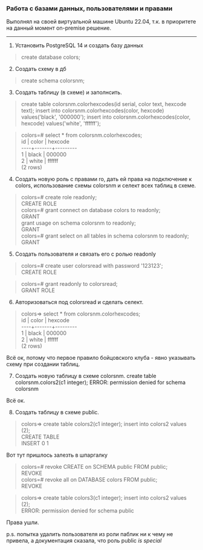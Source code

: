 ### Работа с базами данных, пользователями и правами
Выполнял на своей виртуальной машине Ubuntu 22.04, т.к. в приоритете на данный момент on-premise решение.
___
1. Установить PostgreSQL 14 и создать базу данных 
>create database colors;

2. Создать схему в дб
>create schema colorsnm;

3. Создать таблицу (в схеме) и заполнсить.
>create table colorsnm.colorhexcodes(id serial, color text, hexcode text); insert into colorsnm.colorhexcodes(color, hexcode) values('black', '000000'); insert into colorsnm.colorhexcodes(color, hexcode) values('white', 'ffffff');

>colors=# select * from colorsnm.colorhexcodes;  
> id | color | hexcode  
>----+-------+---------  
>  1 | black | 000000  
>  2 | white | ffffff  
>(2 rows)  

4. Создать новую роль с правами ro, дать ей права на подключение к colors, использование схемы colorsnm и селект всех таблиц в схеме.

>colors=# create role readonly;  
>CREATE ROLE  
>colors=# grant connect on database colors to readonly;  
>GRANT  
>grant usage on schema colorsnm to readonly;  
>GRANT  
>colors=# grant select on all tables in schema colorsnm to readonly;  
>GRANT  

5. Создать пользователя и связать его с ролью readonly

>colors=# create user colorsread with password '123123';  
>CREATE ROLE  

>colors=# grant readonly to colorsread;  
>GRANT ROLE  

6. Авторизоваться под colorsread и сделать селект.
>colors=> select * from colorsnm.colorhexcodes;  
> id | color | hexcode  
>----+-------+---------  
>  1 | black | 000000  
>  2 | white | ffffff  
>(2 rows)  

Всё ок, потому что первое правило бойцовского клуба - явно указывать схему при создании таблиц. 

7. Создать новую таблицу в схеме colorsnm.
create table colorsnm.colors2(c1 integer);
ERROR:  permission denied for schema colorsnm

Всё ок. 

8. Создать таблицу в схеме public.
>colors=> create table colors2(c1 integer); insert into colors2 values (2);  
>CREATE TABLE  
>INSERT 0 1  

Вот тут пришлось залезть в шпаргалку
>colors=# revoke CREATE on SCHEMA public FROM public;  
>REVOKE  
>colors=# revoke all on DATABASE colors FROM public;  
>REVOKE  

>colors=> create table colors3(c1 integer); insert into colors2 values (2);  
>ERROR:  permission denied for schema public  

Права ушли. 

p.s. попытка удалить пользователя из роли паблик ни к чему не привела, а документация сказала, что роль public *is special*

